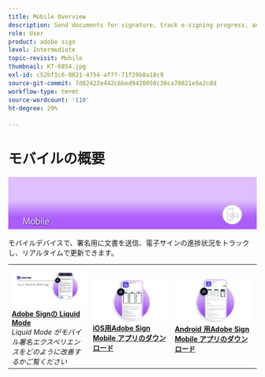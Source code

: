 ```yaml
---
title: Mobile Overview
description: Send documents for signature, track e-signing progress, and get real-time updates all on your mobile device
role: User
product: adobe sign
level: Intermediate
topic-revisit: Mobile
thumbnail: KT-6854.jpg
exl-id: c52bf1c6-0821-4754-af7f-71f29b8a18c9
source-git-commit: 7d82422e442cbbed9420050c30ca70821e9a2cdd
workflow-type: tm+mt
source-wordcount: '110'
ht-degree: 29%

---
```


# モバイルの概要

![モバイル画像に署名](../assets/Hero-Mobile.png)

モバイルデバイスで、署名用に文書を送信、電子サインの進捗状況をトラックし、リアルタイムで更新できます。

<table style="table-layout:fixed">
<tr>
  <td>
    <a href="liquidmode.md">
      <img alt="Liquid Mode in Adobe Sign" src="assets/liquidmode.png" />
    </a>
    <div>
    <a href="liquidmode.md"><strong>Adobe Signの Liquid Mode</strong></a>
    </div>
    <em>Liquid Mode がモバイル署名エクスペリエンスをどのように改善するかご覧ください</em>
    <br>
  </td>
  <td>
    <a href="https://itunes.apple.com/jp/app/adobe-sign/id481082197?mt=8" target="_blank">
      <img alt="Download for iOS" src="assets/Mobile_iOS.png" />
    </a>
    <div>
    <a href="https://itunes.apple.com/us/app/adobe-sign/id481082197?mt=8" target="_blank"><strong>iOS用Adobe Sign Mobile アプリのダウンロード</strong></a>
    <br>
  </td>
  <td>
    <a href="https://play.google.com/store/apps/details?id=com.adobe.echosign&amp;hl=ja" target="_blank">
      <img alt="Android 版をダウンロード" src="assets/Mobile_Android.png" />
    </a>
    <div>
    <a href="https://play.google.com/store/apps/details?id=com.adobe.echosign&amp;hl=en" target="_blank"><strong>Android 用Adobe Sign Mobile アプリのダウンロード</strong></a>
    <br>
  </td>
</tr>
</table>
